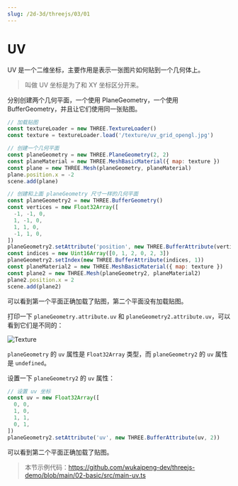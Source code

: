 ```yaml
---
slug: /2d-3d/threejs/03/01
---
```


# UV

UV 是一个二维坐标，主要作用是表示一张图片如何贴到一个几何体上。

> 叫做 UV 坐标是为了和 XY 坐标区分开来。

分别创建两个几何平面，一个使用 PlaneGeometry，一个使用 BufferGeometry，并且让它们使用同一张贴图。

```javascript
// 加载贴图
const textureLoader = new THREE.TextureLoader()
const texture = textureLoader.load('/texture/uv_grid_opengl.jpg')

// 创建一个几何平面
const planeGeometry = new THREE.PlaneGeometry(2, 2)
const planeMaterial = new THREE.MeshBasicMaterial({ map: texture })
const plane = new THREE.Mesh(planeGeometry, planeMaterial)
plane.position.x = -2
scene.add(plane)

// 创建和上面 planeGeometry 尺寸一样的几何平面
const planeGeometry2 = new THREE.BufferGeometry()
const vertices = new Float32Array([
  -1, -1, 0,
  1, -1, 0,
  1, 1, 0,
  -1, 1, 0,
])
planeGeometry2.setAttribute('position', new THREE.BufferAttribute(vertices, 3))
const indices = new Uint16Array([0, 1, 2, 0, 2, 3])
planeGeometry2.setIndex(new THREE.BufferAttribute(indices, 1))
const planeMaterial2 = new THREE.MeshBasicMaterial({ map: texture })
const plane2 = new THREE.Mesh(planeGeometry2, planeMaterial2)
plane2.position.x = 2
scene.add(plane2)
```

可以看到第一个平面正确加载了贴图，第二个平面没有加载贴图。

打印一下 `planeGeometry.attribute.uv` 和 `planeGeometry2.attribute.uv`，可以看到它们是不同的：

![Texture](https://img.wukaipeng.com//2025/04/28-105021-09PIpG-image-20250428105021126.png)

`planeGeometry` 的 `uv` 属性是 `Float32Array` 类型，而 `planeGeometry2` 的 `uv` 属性是 `undefined`。


设置一下 `planeGeometry2` 的 `uv` 属性：

```javascript
// 设置 uv 坐标
const uv = new Float32Array([
  0, 0,
  1, 0,
  1, 1,
  0, 1,
])
planeGeometry2.setAttribute('uv', new THREE.BufferAttribute(uv, 2))
```

可以看到第二个平面正确加载了贴图。


> 本节示例代码：https://github.com/wukaipeng-dev/threejs-demo/blob/main/02-basic/src/main-uv.ts

